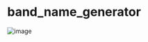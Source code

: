 # band_name_generator
![image](https://github.com/ivanikapoor/band_name_generator/assets/170615660/2f1992b1-4618-4a20-aa02-6469d1111f0a)
